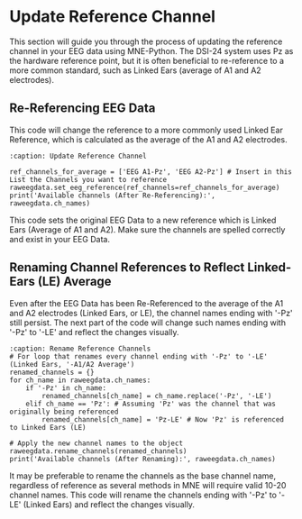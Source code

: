 # Update Reference Channel

This section will guide you through the process of updating the reference channel in your EEG data using MNE-Python. The DSI-24 system uses Pz as the hardware reference point, but it is often beneficial to re-reference to a more common standard, such as Linked Ears (average of A1 and A2 electrodes).

## Re-Referencing EEG Data

This code will change the reference to a more commonly used Linked Ear Reference, which is calculated as the average of the A1 and A2 electrodes.

```{code-block} python
:caption: Update Reference Channel

ref_channels_for_average = ['EEG A1-Pz', 'EEG A2-Pz'] # Insert in this List the Channels you want to reference
raweegdata.set_eeg_reference(ref_channels=ref_channels_for_average)
print('Available channels (After Re-Referencing):', raweegdata.ch_names)
```

This code sets the original EEG Data to a new reference which is Linked Ears (Average of A1 and A2). Make sure the channels are spelled correctly and exist in your EEG Data.

## Renaming Channel References to Reflect Linked-Ears (LE) Average

Even after the EEG Data has been Re-Referenced to the average of the A1 and A2 electrodes (Linked Ears, or LE), the channel names ending with '-Pz' still persist. The next part of the code will change such names ending with '-Pz' to '-LE' and reflect the changes visually.

```{code-block} python
:caption: Rename Reference Channels
# For loop that renames every channel ending with '-Pz' to '-LE' (Linked Ears, '-A1/A2 Average')
renamed_channels = {}
for ch_name in raweegdata.ch_names:
    if '-Pz' in ch_name:
        renamed_channels[ch_name] = ch_name.replace('-Pz', '-LE')
    elif ch_name == 'Pz': # Assuming 'Pz' was the channel that was originally being referenced
        renamed_channels[ch_name] = 'Pz-LE' # Now 'Pz' is referenced to Linked Ears (LE)

# Apply the new channel names to the object
raweegdata.rename_channels(renamed_channels)
print('Available channels (After Renaming):', raweegdata.ch_names)
```

It may be preferable to rename the channels as the base channel name, regardless of reference as several methods in MNE will require valid 10-20 channel names. This code will rename the channels ending with '-Pz' to '-LE' (Linked Ears) and reflect the changes visually.